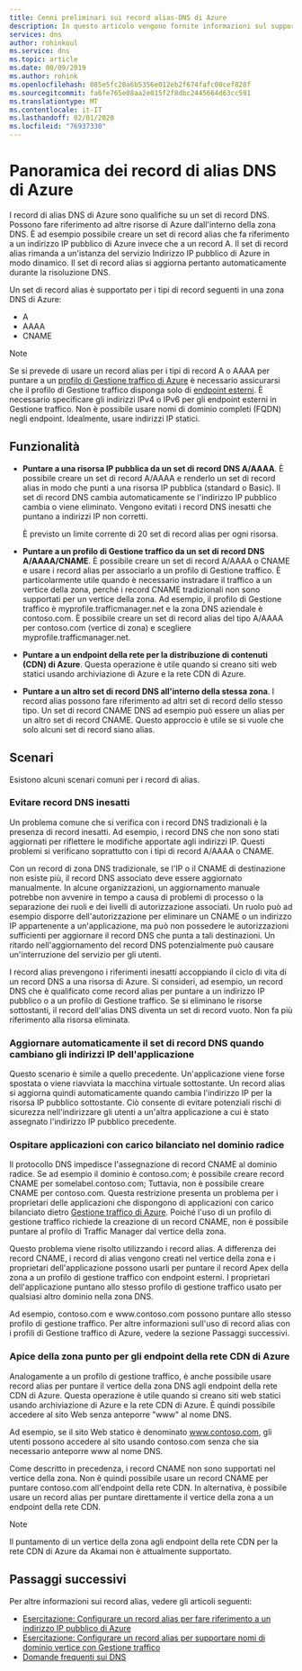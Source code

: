 ```yaml
---
title: Cenni preliminari sui record alias-DNS di Azure
description: In questo articolo vengono fornite informazioni sul supporto per i record alias in Microsoft Azure DNS.
services: dns
author: rohinkoul
ms.service: dns
ms.topic: article
ms.date: 08/09/2019
ms.author: rohink
ms.openlocfilehash: 085e5fc20a6b5356e012eb2f674fafc00cef828f
ms.sourcegitcommit: fa6fe765e08aa2e015f2f8dbc2445664d63cc591
ms.translationtype: MT
ms.contentlocale: it-IT
ms.lasthandoff: 02/01/2020
ms.locfileid: "76937330"
---
```

# <a name="azure-dns-alias-records-overview"></a>Panoramica dei record di alias DNS di Azure

I record di alias DNS di Azure sono qualifiche su un set di record DNS. Possono fare riferimento ad altre risorse di Azure dall'interno della zona DNS. È ad esempio possibile creare un set di record alias che fa riferimento a un indirizzo IP pubblico di Azure invece che a un record A. Il set di record alias rimanda a un'istanza del servizio Indirizzo IP pubblico di Azure in modo dinamico. Il set di record alias si aggiorna pertanto automaticamente durante la risoluzione DNS.

Un set di record alias è supportato per i tipi di record seguenti in una zona DNS di Azure: 

- A
- AAAA
- CNAME

> [!NOTE]
> Se si prevede di usare un record alias per i tipi di record A o AAAA per puntare a un [profilo di Gestione traffico di Azure](../traffic-manager/quickstart-create-traffic-manager-profile.md) è necessario assicurarsi che il profilo di Gestione traffico disponga solo di [endpoint esterni](../traffic-manager/traffic-manager-endpoint-types.md#external-endpoints). È necessario specificare gli indirizzi IPv4 o IPv6 per gli endpoint esterni in Gestione traffico. Non è possibile usare nomi di dominio completi (FQDN) negli endpoint. Idealmente, usare indirizzi IP statici.

## <a name="capabilities"></a>Funzionalità

- **Puntare a una risorsa IP pubblica da un set di record DNS A/AAAA**. È possibile creare un set di record A/AAAA e renderlo un set di record alias in modo che punti a una risorsa IP pubblica (standard o Basic). Il set di record DNS cambia automaticamente se l'indirizzo IP pubblico cambia o viene eliminato. Vengono evitati i record DNS inesatti che puntano a indirizzi IP non corretti.

   È previsto un limite corrente di 20 set di record alias per ogni risorsa.

- **Puntare a un profilo di Gestione traffico da un set di record DNS A/AAAA/CNAME**. È possibile creare un set di record A/AAAA o CNAME e usare i record alias per associarlo a un profilo di Gestione traffico. È particolarmente utile quando è necessario instradare il traffico a un vertice della zona, perché i record CNAME tradizionali non sono supportati per un vertice della zona. Ad esempio, il profilo di Gestione traffico è myprofile.trafficmanager.net e la zona DNS aziendale è contoso.com. È possibile creare un set di record alias del tipo A/AAAA per contoso.com (vertice di zona) e scegliere myprofile.trafficmanager.net.
- **Puntare a un endpoint della rete per la distribuzione di contenuti (CDN) di Azure**. Questa operazione è utile quando si creano siti web statici usando archiviazione di Azure e la rete CDN di Azure.
- **Puntare a un altro set di record DNS all'interno della stessa zona**. I record alias possono fare riferimento ad altri set di record dello stesso tipo. Un set di record CNAME DNS ad esempio può essere un alias per un altro set di record CNAME. Questo approccio è utile se si vuole che solo alcuni set di record siano alias.

## <a name="scenarios"></a>Scenari

Esistono alcuni scenari comuni per i record di alias.

### <a name="prevent-dangling-dns-records"></a>Evitare record DNS inesatti

Un problema comune che si verifica con i record DNS tradizionali è la presenza di record inesatti. Ad esempio, i record DNS che non sono stati aggiornati per riflettere le modifiche apportate agli indirizzi IP. Questi problemi si verificano soprattutto con i tipi di record A/AAAA o CNAME.

Con un record di zona DNS tradizionale, se l'IP o il CNAME di destinazione non esiste più, il record DNS associato deve essere aggiornato manualmente. In alcune organizzazioni, un aggiornamento manuale potrebbe non avvenire in tempo a causa di problemi di processo o la separazione dei ruoli e dei livelli di autorizzazione associati. Un ruolo può ad esempio disporre dell'autorizzazione per eliminare un CNAME o un indirizzo IP appartenente a un'applicazione, ma può non possedere le autorizzazioni sufficienti per aggiornare il record DNS che punta a tali destinazioni. Un ritardo nell'aggiornamento del record DNS potenzialmente può causare un'interruzione del servizio per gli utenti.

I record alias prevengono i riferimenti inesatti accoppiando il ciclo di vita di un record DNS a una risorsa di Azure. Si consideri, ad esempio, un record DNS che è qualificato come record alias per puntare a un indirizzo IP pubblico o a un profilo di Gestione traffico. Se si eliminano le risorse sottostanti, il record dell'alias DNS diventa un set di record vuoto. Non fa più riferimento alla risorsa eliminata.

### <a name="update-dns-record-set-automatically-when-application-ip-addresses-change"></a>Aggiornare automaticamente il set di record DNS quando cambiano gli indirizzi IP dell'applicazione

Questo scenario è simile a quello precedente. Un'applicazione viene forse spostata o viene riavviata la macchina virtuale sottostante. Un record alias si aggiorna quindi automaticamente quando cambia l'indirizzo IP per la risorsa IP pubblico sottostante. Ciò consente di evitare potenziali rischi di sicurezza nell'indirizzare gli utenti a un'altra applicazione a cui è stato assegnato l'indirizzo IP pubblico precedente.

### <a name="host-load-balanced-applications-at-the-zone-apex"></a>Ospitare applicazioni con carico bilanciato nel dominio radice

Il protocollo DNS impedisce l'assegnazione di record CNAME al dominio radice. Se ad esempio il dominio è contoso.com; è possibile creare record CNAME per somelabel.contoso.com; Tuttavia, non è possibile creare CNAME per contoso.com.
Questa restrizione presenta un problema per i proprietari delle applicazioni che dispongono di applicazioni con carico bilanciato dietro [Gestione traffico di Azure](../traffic-manager/traffic-manager-overview.md). Poiché l'uso di un profilo di gestione traffico richiede la creazione di un record CNAME, non è possibile puntare al profilo di Traffic Manager dal vertice della zona.

Questo problema viene risolto utilizzando i record alias. A differenza dei record CNAME, i record di alias vengono creati nel vertice della zona e i proprietari dell'applicazione possono usarli per puntare il record Apex della zona a un profilo di gestione traffico con endpoint esterni. I proprietari dell'applicazione puntano allo stesso profilo di gestione traffico usato per qualsiasi altro dominio nella zona DNS.

Ad esempio, contoso.com e www\.contoso.com possono puntare allo stesso profilo di gestione traffico. Per altre informazioni sull'uso di record alias con i profili di Gestione traffico di Azure, vedere la sezione Passaggi successivi.

### <a name="point-zone-apex-to-azure-cdn-endpoints"></a>Apice della zona punto per gli endpoint della rete CDN di Azure

Analogamente a un profilo di gestione traffico, è anche possibile usare record alias per puntare il vertice della zona DNS agli endpoint della rete CDN di Azure. Questa operazione è utile quando si creano siti web statici usando archiviazione di Azure e la rete CDN di Azure. È quindi possibile accedere al sito Web senza anteporre "www" al nome DNS.

Ad esempio, se il sito Web statico è denominato www.contoso.com, gli utenti possono accedere al sito usando contoso.com senza che sia necessario anteporre www al nome DNS.

Come descritto in precedenza, i record CNAME non sono supportati nel vertice della zona. Non è quindi possibile usare un record CNAME per puntare contoso.com all'endpoint della rete CDN. In alternativa, è possibile usare un record alias per puntare direttamente il vertice della zona a un endpoint della rete CDN.

> [!NOTE]
> Il puntamento di un vertice della zona agli endpoint della rete CDN per la rete CDN di Azure da Akamai non è attualmente supportato.

## <a name="next-steps"></a>Passaggi successivi

Per altre informazioni sui record alias, vedere gli articoli seguenti:

- [Esercitazione: Configurare un record alias per fare riferimento a un indirizzo IP pubblico di Azure](tutorial-alias-pip.md)
- [Esercitazione: Configurare un record alias per supportare nomi di dominio vertice con Gestione traffico](tutorial-alias-tm.md)
- [Domande frequenti sui DNS](https://docs.microsoft.com/azure/dns/dns-faq#alias-records)

